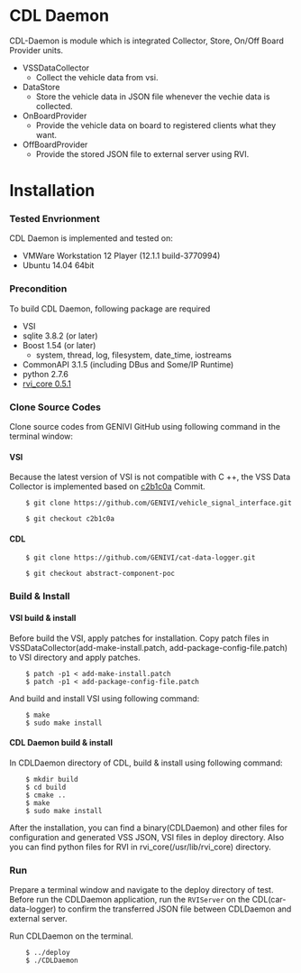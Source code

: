 # CDL Daemon

CDL-Daemon is module which is integrated Collector, Store, On/Off Board Provider units.
 - VSSDataCollector
    * Collect the vehicle data from vsi.
 - DataStore
    * Store the vehicle data in JSON file whenever the vechie data is collected.
 - OnBoardProvider
    * Provide the vehicle data on board to registered clients what they want.
 - OffBoardProvider
    * Provide the stored JSON file to external server using RVI.
    
# Installation

### Tested Envrionment
CDL Daemon is implemented and tested on:
* VMWare Workstation 12 Player (12.1.1 build-3770994)
* Ubuntu 14.04 64bit

### Precondition
To build CDL Daemon, following package are required
* VSI
* sqlite 3.8.2 (or later)
* Boost 1.54 (or later)
    * system, thread, log, filesystem, date_time, iostreams
* CommonAPI 3.1.5 (including DBus and Some/IP Runtime)
* python 2.7.6
* [rvi_core 0.5.1](https://github.com/GENIVI/rvi_core/releases)

### Clone Source Codes
Clone source codes from GENIVI GitHub using following command in the terminal window:
#### VSI
Because the latest version of VSI is not compatible with C ++, the VSS Data Collector is implemented based on [c2b1c0a](https://github.com/GENIVI/vehicle_signal_interface/tree/c2b1c0ab0124aa36a30ddd486cf8b373be7b2c0f) Commit.

        $ git clone https://github.com/GENIVI/vehicle_signal_interface.git

        $ git checkout c2b1c0a

#### CDL

        $ git clone https://github.com/GENIVI/cat-data-logger.git

        $ git checkout abstract-component-poc

### Build & Install
#### VSI build & install
Before build the VSI, apply patches for installation.
Copy patch files in VSSDataCollector(add-make-install.patch, add-package-config-file.patch) to VSI directory and apply patches.

        $ patch -p1 < add-make-install.patch
        $ patch -p1 < add-package-config-file.patch

And build and install VSI using following command:

        $ make
        $ sudo make install

#### CDL Daemon build & install
In CDLDaemon directory of CDL, build & install using following command:

        $ mkdir build
        $ cd build
        $ cmake ..
        $ make
        $ sudo make install

After the installation, you can find a binary(CDLDaemon) and other files for configuration and generated VSS JSON, VSI files in deploy directory. Also you can find python files for RVI in rvi_core(/usr/lib/rvi_core) directory.

### Run
Prepare a terminal window and navigate to the deploy directory of test.
Before run the CDLDaemon application, run the `RVIServer` on the CDL(car-data-logger) to confirm the transferred JSON file between CDLDaemon and external server.

Run CDLDaemon on the terminal.

        $ ../deploy
        $ ./CDLDaemon

